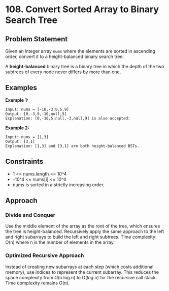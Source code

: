 # 108. Convert Sorted Array to Binary Search Tree

## Problem Statement
Given an integer array `nums` where the elements are sorted in ascending order, convert it to a height-balanced binary search tree.

A **height-balanced** binary tree is a binary tree in which the depth of the two subtrees of every node never differs by more than one.

## Examples

**Example 1:**
```
Input: nums = [-10,-3,0,5,9]
Output: [0,-3,9,-10,null,5]
Explanation: [0,-10,5,null,-3,null,9] is also accepted:
```

**Example 2:**
```
Input: nums = [1,3]
Output: [3,1]
Explanation: [1,3] and [3,1] are both height-balanced BSTs.
```

## Constraints
- 1 <= nums.length <= 10^4
- -10^4 <= nums[i] <= 10^4
- nums is sorted in a strictly increasing order.

## Approach

### Divide and Conquer
Use the middle element of the array as the root of the tree, which ensures the tree is height-balanced. Recursively apply the same approach to the left and right subarrays to build the left and right subtrees. Time complexity: O(n) where n is the number of elements in the array.

### Optimized Recursive Approach
Instead of creating new subarrays at each step (which costs additional memory), use indices to represent the current subarray. This reduces the space complexity from O(n log n) to O(log n) for the recursive call stack. Time complexity remains O(n).